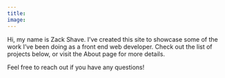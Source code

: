 ```yaml
---
title:
image: 
---
```


Hi, my name is Zack Shave. I’ve created this site to showcase some of the work I’ve been doing as a front end web developer. Check out the list of projects below, or visit the <nuxt-link to="/about">About page</nuxt-link> for more details. 

Feel free to reach out if you have any questions! 

<article-grid :articles="articles"></article-grid>